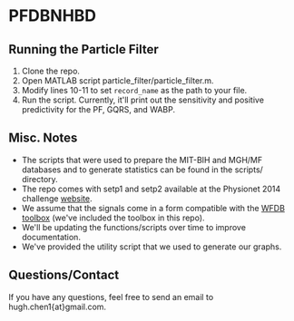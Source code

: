 # PFDBNHBD

## Running the Particle Filter

1. Clone the repo.
2. Open MATLAB script particle_filter/particle_filter.m.
3. Modify lines 10-11 to set <code>record_name</code> as the path to your file.
4. Run the script.  Currently, it'll print out the sensitivity and positive predictivity for the PF, GQRS, and WABP.

## Misc. Notes

* The scripts that were used to prepare the MIT-BIH and MGH/MF databases and to generate statistics can be found in the scripts/ directory.
* The repo comes with setp1 and setp2 available at the Physionet 2014 challenge <a href="https://www.physionet.org/challenge/2014/">website</a>. 
* We assume that the signals come in a form compatible with the <a href="https://physionet.org/physiotools/matlab/wfdb-app-matlab/">WFDB toolbox</a> (we've included the toolbox in this repo).  
* We'll be updating the functions/scripts over time to improve documentation.
* We've provided the utility script that we used to generate our graphs.

## Questions/Contact

If you have any questions, feel free to send an email to hugh.chen1{at}gmail.com.
